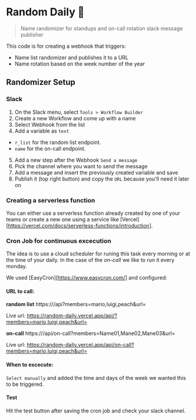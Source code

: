 # Random Daily 🌅
> Name randomizer for standups and on-call rotation slack message publisher

This code is for creating a webhook that triggers:
* Name list randomizer and publishes it to a URL
* Name rotation based on the week number of the year

## Randomizer Setup

### Slack 
1. On the Slack menu, select `Tools > Workflow Builder`
2. Create a new Workflow and come up with a name
3. Select Webhook from the list
4. Add a variable as `text`
  - `r_list` for the random list endpoint.
  - `name` for the on-call endpoint.
5. Add a new step after the Webhook `Send a message`
6. Pick the channel where you want to send the message
7. Add a message and insert the previously created variable and save
8. Publish it (top right button) and copy the `URL` because you'll need it later on

### Creating a serverless function
You can either use a serverless function already created by one of your teams or create a new one using a service like [Vercel][https://vercel.com/docs/serverless-functions/introduction].

### Cron Job for continuous excecution
The idea is to use a cloud scheduler for runing this task every morning or at the time of your daily. In the case of the _on-call_ we like to run it every monday.

We used [EasyCron][https://www.easycron.com/] and configured:

#### URL to call:

**random list**
https://<cloud function service>/api?members=mario,luigi,peach&url=<URL from Slack>

Live url: https://random-daily.vercel.app/api/?members=mario,luigi,peach&url=<URL from Slack>

**on-call**
https://<cloud function service>/api/on-call?members=Name01,Mane02,Mane03&url=<URL from Slack>

Live url: https://random-daily.vercel.app/api/on-call?members=mario,luigi,peach&url=<URL from Slack>

#### When to excecute:
`Select manually` and added the time and days of the week we wanted this to be triggered.

#### Test
Hit the test button after saving the cron job and check your slack channel.
